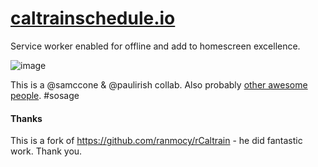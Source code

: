 # [caltrainschedule.io](https://caltrainschedule.io/)

Service worker enabled for offline and add to homescreen excellence.

![image](https://cloud.githubusercontent.com/assets/39191/15459688/aa637b94-205c-11e6-8001-2af2f56ccb0f.png)

This is a @samccone & @paulirish collab. Also probably [other awesome people](https://github.com/paulirish/caltrainschedule.io/graphs/contributors). #sosage

#### Thanks

This is a fork of https://github.com/ranmocy/rCaltrain - he did fantastic work. Thank you.
